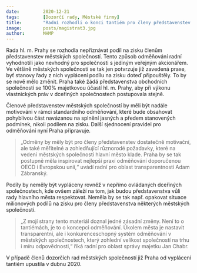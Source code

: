 ```yaml
---
date:         2020-12-21
tags:         [Dozorčí rady, Městské firmy]
title:        "Radní rozhodli o konci tantiém pro členy představenstev městských společností"
image: 	      posts/magistrat3.jpg
author:       MHMP
---
```

 
Rada hl. m. Prahy se rozhodla nepřiznávat podíl na zisku členům představenstev městských společností. Tento způsob odměňování radní vyhodnotili jako nevhodný pro společnosti s jediným veřejným akcionářem. Ve většině městských společností se tak jen potvrzuje již zavedená praxe, byť stanovy řady z nich vyplácení podílu na zisku doteď připouštěly. To by se nově mělo změnit. Praha také žádá představenstva obchodních společností se 100% majetkovou účastí hl. m. Prahy, aby při výkonu vlastnických práv v dceřiných společnostech postupovala stejně.

Členové představenstev městských společností by měli být nadále motivováni v rámci standardního odměňování, které bude obsahovat pohyblivou část navázanou na splnění jasných a předem stanovených podmínek, nikoli podílem na zisku. Další sjednocení pravidel pro odměňování nyní Praha připravuje.

> „Odměny by měly být pro členy představenstev dostatečně motivační, ale také měřitelné a zohledňující různorodé požadavky, které na vedení městských společností hlavní město klade. Praha by se tak postupně měla inspirovat nejlepší praxí odměňování doporučenou OECD i Evropskou unií,“ uvádí radní pro oblast transparentnosti Adam Zábranský.

Podíly by neměly být vypláceny rovněž v nepřímo ovládaných dceřiných společnostech, kde ovšem záleží na tom, jak budou představenstva vůli rady hlavního města respektovat. Neměla by se tak např. opakovat situace milionových podílů na zisku pro členy představenstva některých městských společností.

> „Z mojí strany tento materiál doznal jedné zásadní změny. Není to o tantiémách, je to o koncepci odměňování. Úkolem města je nastavit transparentní, ale i konkurenceschopný systém odměňování v městských společnostech, který zohlední velikost společností na trhu i míru odpovědnosti,“ říká radní pro oblast správy majetku Jan Chabr.

V případě členů dozorčích rad městských společností již Praha od vyplácení tantiém upustila v dubnu 2020.
